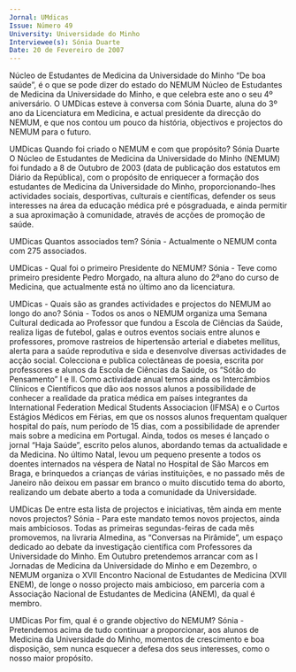 ```yaml
---
Jornal: UMdicas
Issue: Número 49
University: Universidade do Minho
Interviewee(s): Sónia Duarte
Date: 20 de Fevereiro de 2007
---
```


Núcleo de Estudantes de Medicina da
Universidade do Minho
“De boa saúde”, é o que se pode dizer do estado do NEMUM Núcleo de Estudantes de Medicina da Universidade do Minho, e que celebra este ano o seu 4º aniversário.
O UMDicas esteve à conversa com Sónia Duarte, aluna do 3º ano da Licenciatura em Medicina, e actual
presidente da direcção do NEMUM, e que nos contou um pouco da história, objectivos e projectos do NEMUM
para o futuro.

UMDicas Quando foi criado o NEMUM e
com que propósito?
Sónia Duarte O Núcleo de Estudantes de
Medicina da Universidade do Minho
(NEMUM) foi fundado a 8 de Outubro de 2003
(data de publicação dos estatutos em Diário
da República), com o propósito de enriquecer
a formação dos estudantes de Medicina da
Universidade do Minho, proporcionando-lhes
actividades sociais, desportivas, culturais e
científicas, defender os seus interesses na
área da educação médica pré e pósgraduada, e ainda permitir a sua aproximação
à comunidade, através de acções de
promoção de saúde.

UMDicas Quantos associados tem?
Sónia - Actualmente o NEMUM conta com 275
associados.

UMDicas - Qual foi o primeiro Presidente
do NEMUM?
Sónia - Teve como primeiro presidente Pedro
Morgado, na altura aluno do 2ºano do curso
de Medicina, que actualmente está no último
ano da licenciatura.

UMDicas - Quais são as grandes
actividades e projectos do NEMUM ao
longo do ano?
Sónia - Todos os anos o NEMUM organiza
uma Semana Cultural dedicada ao Professor
que fundou a Escola de Ciências da Saúde,
realiza ligas de futebol, galas e outros eventos
sociais entre alunos e professores, promove
rastreios de hipertensão arterial e diabetes
mellitus, alerta para a saúde reprodutiva e
sida e desenvolve diversas actividades de
acção social.
Colecciona e publica colectâneas de poesia,
escrita por professores e alunos da Escola de
Ciências da Saúde, os “Sótão do
Pensamento” I e II.
Como actividade anual temos ainda os
Intercâmbios Clínicos e Científicos que dão
aos nossos alunos a possibilidade de
conhecer a realidade da pratica médica em
países integrantes da International Federation
Medical Students Associacion (IFMSA) e o
Curtos Estágios Médicos em Férias, em que
os nossos alunos frequentam qualquer
hospital do país, num período de 15 dias, com
a possibilidade de aprender mais sobre a
medicina em Portugal.
Ainda, todos os meses é lançado o jornal
“Haja Saúde”, escrito pelos alunos,
abordando temas da actualidade e da
Medicina.
No último Natal, levou um pequeno presente a
todos os doentes internados na véspera de
Natal no Hospital de São Marcos em Braga, e
brinquedos a crianças de várias instituições, e
no passado mês de Janeiro não deixou em
passar em branco o muito discutido tema do
aborto, realizando um debate aberto a toda a
comunidade da Universidade.

UMDicas De entre esta lista de projectos e
iniciativas, têm ainda em mente novos
projectos?
Sónia - Para este mandato temos novos
projectos, ainda mais ambiciosos. Todas as
primeiras segundas-feiras de cada mês
promovemos, na livraria Almedina, as
“Conversas na Pirâmide”, um espaço
dedicado ao debate da investigação científica
com Professores da Universidade do Minho.
Em Outubro pretendemos arrancar com as I
Jornadas de Medicina da Universidade do
Minho e em Dezembro, o NEMUM organiza o
XVII Encontro Nacional de Estudantes de
Medicina (XVII ENEM), de longe o nosso
projecto mais ambicioso, em parceria com a
Associação Nacional de Estudantes de
Medicina (ANEM), da qual é membro.

UMDicas Por fim, qual é o grande
objectivo do NEMUM?
Sónia - Pretendemos acima de tudo continuar
a proporcionar, aos alunos de Medicina da
Universidade do Minho, momentos de
crescimento e boa disposição, sem nunca
esquecer a defesa dos seus interesses, como
o nosso maior propósito.
